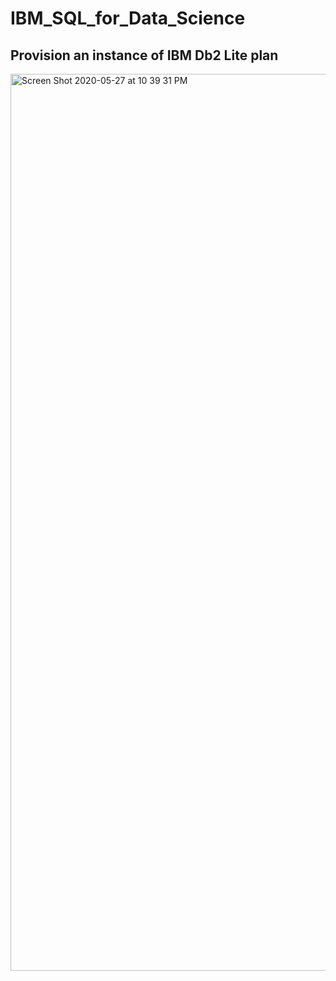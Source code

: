 # IBM_SQL_for_Data_Science

## Provision an instance of IBM Db2 Lite plan
<img width="1435" alt="Screen Shot 2020-05-27 at 10 39 31 PM" src="https://user-images.githubusercontent.com/46945617/83092358-228f8f80-a06b-11ea-8b53-312de7b9afa6.png">
